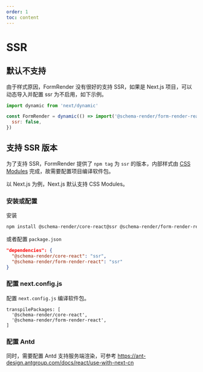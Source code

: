 ```yaml
---
order: 1
toc: content
---
```


# SSR

## 默认不支持

由于样式原因，FormRender 没有很好的支持 SSR，如果是 Next.js 项目，可以动态导入并配置 ssr 为不启用，如下示例。

```jsx | pure
import dynamic from 'next/dynamic'

const FormRender = dynamic(() => import('@schema-render/form-render-react'), {
  ssr: false,
})
```

## 支持 SSR 版本

为了支持 SSR，FormRender 提供了 `npm tag` 为 `ssr` 的版本，内部样式由 [CSS Modules](https://github.com/css-modules/css-modules) 完成，故需要配置项目编译软件包。

以 Next.js 为例，Next.js 默认支持 CSS Modules。

### 安装或配置

安装

```bash
npm install @schema-render/core-react@ssr @schema-render/form-render-react@ssr --save
```

或者配置 `package.json`

```json
"dependencies": {
  "@schema-render/core-react": "ssr",
  "@schema-render/form-render-react": "ssr"
}
```

### 配置 next.config.js

配置 `next.config.js` 编译软件包。

```
transpilePackages: [
  '@schema-render/core-react',
  '@schema-render/form-render-react',
]
```

### 配置 Antd

同时，需要配置 Antd 支持服务端渲染，可参考 https://ant-design.antgroup.com/docs/react/use-with-next-cn
